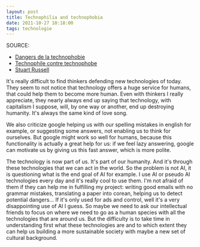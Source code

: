 ```yaml
---
layout: post
title: Technophilia and technophobia
date: 2021-10-27 10:18:00
tags: technologie
---
```


SOURCE: 
- [Dangers de la technophobie](https://www.youtube.com/watch?v=AUxvauMIZzQ)
- [Technophile contre technophobe](https://www.latribune.fr/opinions/tribunes/20140610trib000836155/technophiles-contre-technophobes-biophiles-contre-biophobes-un-essai-de-definition.html)
- [Stuart Russell](https://www.youtube.com/watch?v=EBK-a94IFHY)

It's really difficult to find thinkers defending new technologies of today. They seem to not notice that technology offers a huge service for humans, that could help them to become more human. Even with thinkers I really appreciate, they nearly always end up saying that technology, with capitalism I suppose, will, by one way or another, end up destroying humanity. It's always the same kind of love song.

We also criticize google helping us with our spelling mistakes in english for example, or suggesting some answers, not enabling us to think for ourselves. But google might work so well for humans, because this functionality is actually a great help for us: if we feel lazy answering, google can motivate us by giving us this fast answer, which is more polite. 

The technology is now part of us. It's part of our humanity. And it's through these technologies that we can act in the world. So the problem is not AI, it is questioning what is the end goal of AI for example. I use AI or pseudo AI technologies every day and it's really cool to use them. I'm not afraid of them if they can help me in fulfilling my project: writing good emails with no grammar mistakes, translating a paper into corean, helping us to detect potential dangers... If it's only used for ads and control, well it's a very disappointing use of AI I guess. So maybe we need to ask our intellectual friends to focus on where we need to go as a human species with all the technologies that are around us. But the difficulty is to take time in understanding first what these technologies are and to which extent they can help us building a more sustainable society with maybe a new set of cultural background.